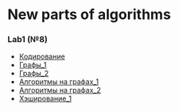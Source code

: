 # New parts of algorithms
### Lab1 (№8)
- [Кодирование](https://github.com/necha143/algorithms_2sem/tree/main/lab1(8)) </br>
- [Графы_1](https://github.com/necha143/algorithms_2sem/tree/main/lab2(9)) </br>
- [Графы_2](https://github.com/necha143/algorithms_2sem/tree/main/lab3(10)) </br>
- [Алгоритмы на графах_1](https://github.com/necha143/algorithms_2sem/tree/main/lab4(11)) </br>
- [Алгоритмы на графах_2](https://github.com/necha143/algorithms_2sem/tree/main/lab5(12)) </br>
- [Хэширование_1](https://github.com/necha143/algorithms_2sem/tree/main/lab6(13)) </br>
